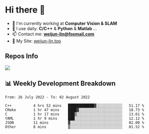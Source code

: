 # Hi there 👋

<!--
**Weijun-Lin/Weijun-Lin** is a ✨ _special_ ✨ repository because its `README.md` (this file) appears on your GitHub profile.

Here are some ideas to get you started:

- 🔭 I’m currently working on ...
- 🌱 I’m currently learning ...
- 👯 I’m looking to collaborate on ...
- 🤔 I’m looking for help with ...
- 💬 Ask me about ...
- 📫 How to reach me: ...
- 😄 Pronouns: ...
- ⚡ Fun fact: ...
-->

- 🏢 I'm currently working at **Computer Vision & SLAM**
- 🚀 I use daily: **C/C++** & **Python** & **Matlab** ...
- 📫 Contact me: **weijun-lin@foxmail.com**
- 🔗 My Site: [weijun-lin.top](https://weijun-lin.top/p)

  

## Repos Info
![](https://github-readme-stats.vercel.app/api?username=Weijun-Lin&theme=cobalt)

## 📊 Weekly Development Breakdown

<!--START_SECTION:waka-->

```text
From: 26 July 2022 - To: 02 August 2022

C++          4 hrs 52 mins   ████████████▓░░░░░░░░░░░░   51.17 %
CMake        1 hr 47 mins    ████▓░░░░░░░░░░░░░░░░░░░░   18.73 %
C            1 hr 17 mins    ███▒░░░░░░░░░░░░░░░░░░░░░   13.61 %
YAML         1 hr 9 mins     ███░░░░░░░░░░░░░░░░░░░░░░   12.12 %
JSON         11 mins         ▓░░░░░░░░░░░░░░░░░░░░░░░░   02.00 %
Other        8 mins          ▒░░░░░░░░░░░░░░░░░░░░░░░░   01.52 %
```

<!--END_SECTION:waka-->
